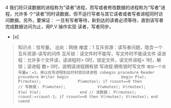 4
我们将只读数据的进程称为“读者”进程，而写或者修改数据的进程称为“写者”进程，允许多
个“读者”同时读数据，但不运行写者与其它读者或者写者进程同时访问数据。另外，要保证：
一旦有写者等待，新到达的读者必须等待，直到该写者完成数据访问为止，用P,V 操作实现 读者，写者同步。
- [x]  

> 知识点：信号量。
> 出处：网络
> 难度：1
> 互斥资源：读写者问题，隐含一个互斥资源-读写的问件
> 互斥锁：读文件时不能写，写文件时不能读文件
> 读进程：允许多个文件读，读进程时> 0时，锁定文件，读文件进程< 1时，解锁；读进程 数> 0时，说明读进程拥有锁
> 写进程:拥有锁时写文件
>     ```
>      增加一个信号量w：=1，用以在写进程到达时封锁后续进程
>        cobegin
>        procedure Reader            procedure Writer
>          begin                       begin
>                                      P(w);
>            P(rmutex);                P(wmutex);
>            if rcount==0 then         // 写数据；
>              P(wmutex);              V(wmutex);
>              V(rmutex);              V(w)
>              V(w);                 end
>              // 读数据；
>              P(rmutex);
>              rcount:=rcount-1;
>              if rcount==0 then
>               V(rmutex);
>                V(rmutex);
>                end
>        coend
>     ```
>     
